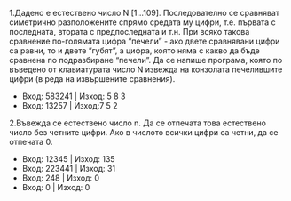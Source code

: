 1.Дадено е естествено число N [1...109].
Последователно се сравняват симетрично разположените спрямо средата му цифри, т.е. първата с последната, втората с предпоследната и т.н.
При всяко такова сравнение по-голямата цифра “печели” - ако двете сравнявани цифри са равни, то и двете “губят”,
а цифра, която няма с какво да бъде сравнена по подразбиране “печели”.
Да се напише програма, която по въведено от клавиатурата число N извежда на конзолата печелившите цифри (в реда на извършените сравнения).

- Вход: 583241 | Изход: 5 8 3
- Вход: 13257 | Изход:7 5 2   
         
2.Въвежда се естествено число n.
Да се отпечата това естествено число без четните цифри. Ако в числото всички цифри са четни, да се отпечата 0.

- Вход: 12345 | Изход: 135   
- Вход: 223441 | Изход: 31   
- Вход: 248 | Изход: 0       
- Вход: 0 | Изход: 0                     

